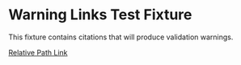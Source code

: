 # Warning Links Test Fixture

This fixture contains citations that will produce validation warnings.

[Relative Path Link](../fixtures/warning-links-target.md)
